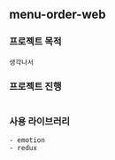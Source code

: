 ## menu-order-web

### 프로젝트 목적

```
생각나서
```

### 프로젝트 진행

```

```

### 사용 라이브러리

```
- emotion
- redux
```
